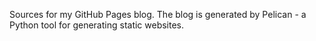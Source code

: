 Sources for my GitHub Pages blog.
The blog is generated by Pelican - a Python tool for generating static websites.
